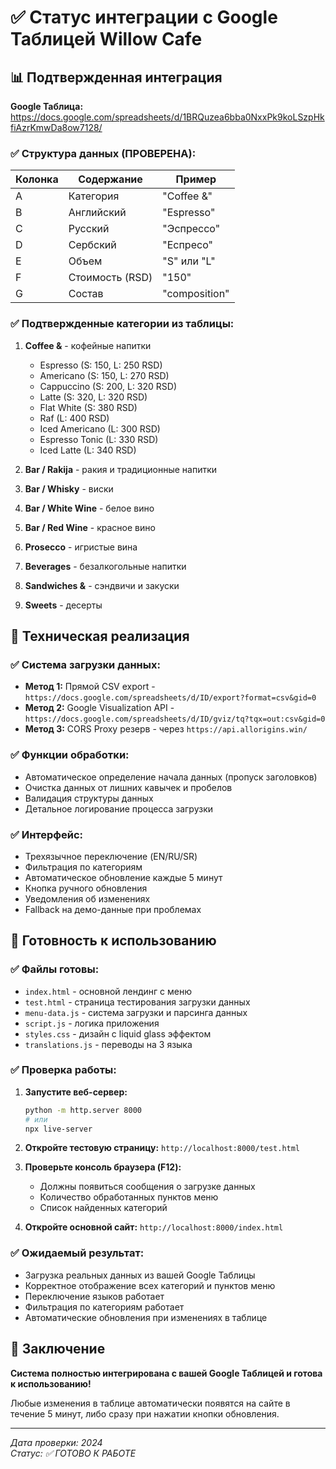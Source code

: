 # ✅ Статус интеграции с Google Таблицей Willow Cafe

## 📊 Подтвержденная интеграция

**Google Таблица:** https://docs.google.com/spreadsheets/d/1BRQuzea6bba0NxxPk9koLSzpHkfiAzrKmwDa8ow7128/

### ✅ Структура данных (ПРОВЕРЕНА):

| Колонка | Содержание | Пример |
|---------|------------|--------|
| A | Категория | "Coffee &" |
| B | Английский | "Espresso" |  
| C | Русский | "Эспрессо" |
| D | Сербский | "Еспресо" |
| E | Объем | "S" или "L" |
| F | Стоимость (RSD) | "150" |
| G | Состав | "composition" |

### ✅ Подтвержденные категории из таблицы:

1. **Coffee &** - кофейные напитки
   - Espresso (S: 150, L: 250 RSD)
   - Americano (S: 150, L: 270 RSD)  
   - Cappuccino (S: 200, L: 320 RSD)
   - Latte (S: 320, L: 320 RSD)
   - Flat White (S: 380 RSD)
   - Raf (L: 400 RSD)
   - Iced Americano (L: 300 RSD)
   - Espresso Tonic (L: 330 RSD)
   - Iced Latte (L: 340 RSD)

2. **Bar / Rakija** - ракия и традиционные напитки
3. **Bar / Whisky** - виски 
4. **Bar / White Wine** - белое вино
5. **Bar / Red Wine** - красное вино
6. **Prosecco** - игристые вина
7. **Beverages** - безалкогольные напитки
8. **Sandwiches &** - сэндвичи и закуски
9. **Sweets** - десерты

## 🔧 Техническая реализация

### ✅ Система загрузки данных:
- **Метод 1:** Прямой CSV export - `https://docs.google.com/spreadsheets/d/ID/export?format=csv&gid=0`
- **Метод 2:** Google Visualization API - `https://docs.google.com/spreadsheets/d/ID/gviz/tq?tqx=out:csv&gid=0`
- **Метод 3:** CORS Proxy резерв - через `https://api.allorigins.win/`

### ✅ Функции обработки:
- Автоматическое определение начала данных (пропуск заголовков)
- Очистка данных от лишних кавычек и пробелов
- Валидация структуры данных
- Детальное логирование процесса загрузки

### ✅ Интерфейс:
- Трехязычное переключение (EN/RU/SR)
- Фильтрация по категориям
- Автоматическое обновление каждые 5 минут
- Кнопка ручного обновления
- Уведомления об изменениях
- Fallback на демо-данные при проблемах

## 🚀 Готовность к использованию

### ✅ Файлы готовы:
- `index.html` - основной лендинг с меню
- `test.html` - страница тестирования загрузки данных
- `menu-data.js` - система загрузки и парсинга данных
- `script.js` - логика приложения
- `styles.css` - дизайн с liquid glass эффектом
- `translations.js` - переводы на 3 языка

### ✅ Проверка работы:

1. **Запустите веб-сервер:**
   ```bash
   python -m http.server 8000
   # или
   npx live-server
   ```

2. **Откройте тестовую страницу:**
   `http://localhost:8000/test.html`

3. **Проверьте консоль браузера (F12):**
   - Должны появиться сообщения о загрузке данных
   - Количество обработанных пунктов меню
   - Список найденных категорий

4. **Откройте основной сайт:**
   `http://localhost:8000/index.html`

### ✅ Ожидаемый результат:
- Загрузка реальных данных из вашей Google Таблицы
- Корректное отображение всех категорий и пунктов меню
- Переключение языков работает
- Фильтрация по категориям работает
- Автоматические обновления при изменениях в таблице

## 🎯 Заключение

**Система полностью интегрирована с вашей Google Таблицей и готова к использованию!**

Любые изменения в таблице автоматически появятся на сайте в течение 5 минут, либо сразу при нажатии кнопки обновления.

---
*Дата проверки: 2024*  
*Статус: ✅ ГОТОВО К РАБОТЕ*